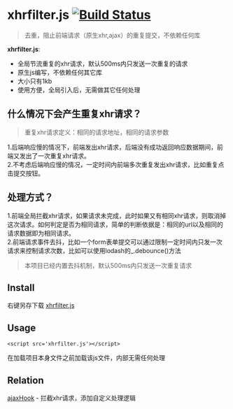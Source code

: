 
# xhrfilter.js [![Build Status](https://travis-ci.org/simplefeel/xhrfilter.svg?branch=master)](https://travis-ci.org/simplefeel/xhrfilter.svg?branch=master)</br>
>去重，阻止前端请求（原生xhr,ajax）的重复提交，不依赖任何库

**xhrfilter.js**:
- 全局节流重复的xhr请求，默认500ms内只发送一次重复的请求
- 原生js编写，不依赖任何其它库
- 大小只有1kb
- 使用方便，全局引入后，无需做其它任何处理

## 什么情况下会产生重复xhr请求？

>重复xhr请求定义：相同的请求地址，相同的请求参数

1.后端响应慢的情况下，前端发出xhr请求，后端没有成功返回响应数据期间，前端又发出了一次重复xhr请求。</br>
2.不考虑后端响应慢的情况，一定时间内前端多次重复发出xhr请求，比如重复点击提交按钮。

## 处理方式？

1.前端全局拦截xhr请求，如果请求未完成，此时如果又有相同xhr请求，则取消掉这次请求。如何判定是否为相同请求，简单的判断依据是：相同的url以及相同的请求数据即为相同请求。<br/>
2.前端请求事件去抖，比如一个form表单提交可以通过限制一定时间内只发一次请求来控制请求次数，比如可以使用lodash的_.debounce()方法

> 本项目已经内置去抖机制，默认500ms内只发送一次重复请求

## Install

右键另存下载 [xhrfilter.js](https://github.com/simplefeel/xhrfilter/blob/master/dist/xhrfilter.min.js) 

## Usage

```
<script src='xhrfilter.js'></script>
``` 
在加载项目本身文件之前加载该js文件，内部无需任何处理

## Relation

[ajaxHook](https://github.com/wendux/Ajax-hook) - 拦截xhr请求，添加自定义处理逻辑



